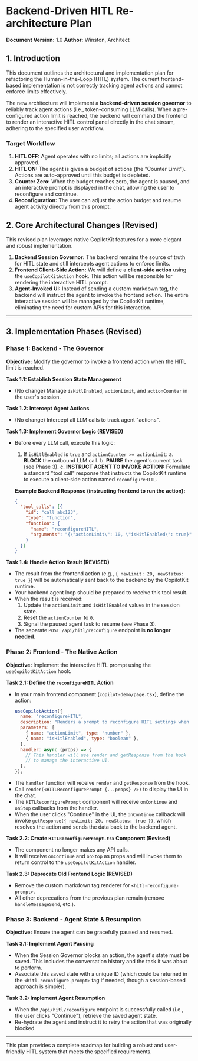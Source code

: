 # Backend-Driven HITL Re-architecture Plan

**Document Version:** 1.0
**Author:** Winston, Architect

## 1. Introduction

This document outlines the architectural and implementation plan for refactoring the Human-in-the-Loop (HITL) system. The current frontend-based implementation is not correctly tracking agent actions and cannot enforce limits effectively.

The new architecture will implement a **backend-driven session governor** to reliably track agent actions (i.e., token-consuming LLM calls). When a pre-configured action limit is reached, the backend will command the frontend to render an interactive HITL control panel directly in the chat stream, adhering to the specified user workflow.

### Target Workflow

1.  **HITL OFF:** Agent operates with no limits; all actions are implicitly approved.
2.  **HITL ON:** The agent is given a budget of actions (the "Counter Limit"). Actions are auto-approved until this budget is depleted.
3.  **Counter Zero:** When the budget reaches zero, the agent is paused, and an interactive prompt is displayed in the chat, allowing the user to reconfigure and continue.
4.  **Reconfiguration:** The user can adjust the action budget and resume agent activity directly from this prompt.

## 2. Core Architectural Changes (Revised)

This revised plan leverages native CopilotKit features for a more elegant and robust implementation.

1.  **Backend Session Governor:** The backend remains the source of truth for HITL state and still intercepts agent actions to enforce limits.
2.  **Frontend Client-Side Action:** We will define a **client-side action** using the `useCopilotKitAction` hook. This action will be responsible for rendering the interactive HITL prompt.
3.  **Agent-Invoked UI:** Instead of sending a custom markdown tag, the backend will instruct the agent to invoke the frontend action. The entire interactive session will be managed by the CopilotKit runtime, eliminating the need for custom APIs for this interaction.

---

## 3. Implementation Phases (Revised)

### Phase 1: Backend - The Governor

**Objective:** Modify the governor to invoke a frontend action when the HITL limit is reached.

**Task 1.1: Establish Session State Management**
- (No change) Manage `isHitlEnabled`, `actionLimit`, and `actionCounter` in the user's session.

**Task 1.2: Intercept Agent Actions**
- (No change) Intercept all LLM calls to track agent "actions".

**Task 1.3: Implement Governor Logic (REVISED)**
- Before every LLM call, execute this logic:
  1.  If `isHitlEnabled` is `true` and `actionCounter >= actionLimit`:
     a. **BLOCK** the outbound LLM call.
     b. **PAUSE** the agent's current task (see Phase 3).
     c. **INSTRUCT AGENT TO INVOKE ACTION:** Formulate a standard "tool call" response that instructs the CopilotKit runtime to execute a client-side action named `reconfigureHITL`.

     **Example Backend Response (instructing frontend to run the action):**
     ```json
     {
       "tool_calls": [{
         "id": "call_abc123",
         "type": "function",
         "function": {
           "name": "reconfigureHITL",
           "arguments": "{\"actionLimit\": 10, \"isHitlEnabled\": true}"
         }
       }]
     }
     ```

**Task 1.4: Handle Action Result (REVISED)**
- The result from the frontend action (e.g., `{ newLimit: 20, newStatus: true }`) will be automatically sent back to the backend by the CopilotKit runtime.
- Your backend agent loop should be prepared to receive this tool result.
- When the result is received:
  1.  Update the `actionLimit` and `isHitlEnabled` values in the session state.
  2.  Reset the `actionCounter` to `0`.
  3.  Signal the paused agent task to resume (see Phase 3).
- The separate `POST /api/hitl/reconfigure` endpoint is **no longer needed**.

### Phase 2: Frontend - The Native Action

**Objective:** Implement the interactive HITL prompt using the `useCopilotKitAction` hook.

**Task 2.1: Define the `reconfigureHITL` Action**
- In your main frontend component (`copilot-demo/page.tsx`), define the action:
  ```javascript
  useCopilotAction({
    name: "reconfigureHITL",
    description: "Renders a prompt to reconfigure HITL settings when the action limit is reached.",
    parameters: [
      { name: "actionLimit", type: "number" },
      { name: "isHitlEnabled", type: "boolean" },
    ],
    handler: async (props) => {
      // This handler will use render and getResponse from the hook
      // to manage the interactive UI.
    },
  });
  ```
- The `handler` function will receive `render` and `getResponse` from the hook.
- Call `render(<HITLReconfigurePrompt {...props} />)` to display the UI in the chat.
- The `HITLReconfigurePrompt` component will receive `onContinue` and `onStop` callbacks from the handler.
- When the user clicks "Continue" in the UI, the `onContinue` callback will invoke `getResponse({ newLimit: 20, newStatus: true })`, which resolves the action and sends the data back to the backend agent.

**Task 2.2: Create `HITLReconfigurePrompt.tsx` Component (Revised)**
- The component no longer makes any API calls.
- It will receive `onContinue` and `onStop` as props and will invoke them to return control to the `useCopilotKitAction` handler.

**Task 2.3: Deprecate Old Frontend Logic (REVISED)**
- Remove the custom markdown tag renderer for `<hitl-reconfigure-prompt>`.
- All other deprecations from the previous plan remain (remove `handleMessageSend`, etc.).

### Phase 3: Backend - Agent State & Resumption

**Objective:** Ensure the agent can be gracefully paused and resumed.

**Task 3.1: Implement Agent Pausing**
- When the Session Governor blocks an action, the agent's state must be saved. This includes the conversation history and the task it was about to perform.
- Associate this saved state with a unique ID (which could be returned in the `<hitl-reconfigure-prompt>` tag if needed, though a session-based approach is simpler).

**Task 3.2: Implement Agent Resumption**
- When the `/api/hitl/reconfigure` endpoint is successfully called (i.e., the user clicks "Continue"), retrieve the saved agent state.
- Re-hydrate the agent and instruct it to retry the action that was originally blocked.

---
This plan provides a complete roadmap for building a robust and user-friendly HITL system that meets the specified requirements.
